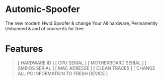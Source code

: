 # Automic-Spoofer
The new modern Hwid Spoofer & change Your All hardware, Permanently Unbanned & and of course its for free




# Features

> [ HARDWARE ID ] 
[ CPU SERIAL ]
[ MOTHERBOARD SERIAL ] 
[ SMBIOS SERIAL  ]
[ MAC ADRESSE  ]
[ CLEAN TRACES  ]
[ CHANGE ALL PC INFORMATION TO FRESH DEVICE  ]


